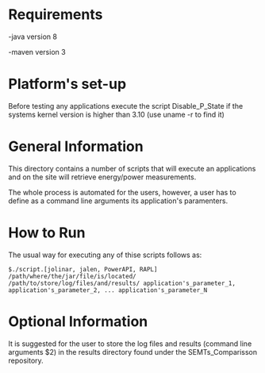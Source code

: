 # Requirements
-java version 8

-maven version 3

# Platform's set-up
Before testing any applications execute the script Disable_P_State if the systems kernel version is higher than 3.10 (use uname -r to find it)

# General Information
This directory contains a number of scripts that will execute an applications and on the site will retrieve energy/power measurements.

The whole process is automated for the users, however, a user has to define as a command line arguments its application's paramenters.

# How to Run
The usual way for executing any of thise scripts follows as:

	$./script.[jolinar, jalen, PowerAPI, RAPL] /path/where/the/jar/file/is/located/ /path/to/store/log/files/and/results/ application's_parameter_1, application's_parameter_2, ... application's_parameter_N

# Optional Information
It is suggested for the user to store the log files and results (command line arguments $2) in the results directory found under the SEMTs_Comparisson repository.

